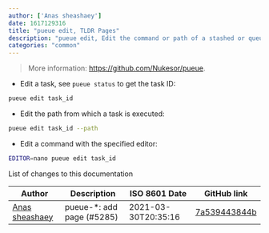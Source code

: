 ```yaml
---
author: ['Anas sheashaey']
date: 1617129316
title: "pueue edit, TLDR Pages"
description: "pueue edit, Edit the command or path of a stashed or queued task."
categories: "common"
---
```

> More information: <https://github.com/Nukesor/pueue>.

- Edit a task, see `pueue status` to get the task ID:

```bash
pueue edit task_id
```

- Edit the path from which a task is executed:

```bash
pueue edit task_id --path
```

- Edit a command with the specified editor:

```bash
EDITOR=nano pueue edit task_id
```
List of changes to this documentation


Author | Description | ISO 8601 Date | GitHub link
------|-----|-----|-----
[Anas sheashaey](mailto:she3sha3y5@gmail.com) | pueue-*: add page (#5285) | 2021-03-30T20:35:16 | [7a539443844b](https://github.com/tldr-pages/tldr/commit/7a539443844bfce6772ba0b2d829ca8e7b9934da)

